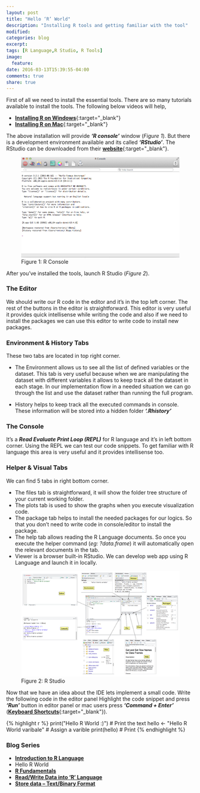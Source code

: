 ```yaml
---
layout: post
title: "Hello ‘R’ World"
description: "Installing R tools and getting familiar with the tool"
modified:
categories: blog
excerpt:
tags: [R Language,R Studio, R Tools]
image:
  feature:
date: 2016-03-13T15:39:55-04:00
comments: true
share: true
---
```


First of all we need to install the essential tools. There are so many tutorials available to install the tools. The following below videos will help,

* [**Installing R on Windows**](https://www.youtube.com/watch?v=Ohnk9hcxf9M&feature=youtu.be){:target="_blank"}
* [**Installing R on Mac**](https://www.youtube.com/watch?v=uxuuWXU-7UQ&feature=youtu.be){:target="_blank"}

The above installation will provide **_‘R console’_** window (_Figure 1_). But there is a development environment available and its called **_‘RStudio’_**. The RStudio can be downloaded from their [**website**]( https://www.rstudio.com/){:target="_blank"}.

<figure>
  <a href="/blog/r-blog-series/r-console.png"><img src="/blog/r-blog-series/r-console.png" alt="image"></a>
  <figcaption>Figure 1: R Console</figcaption>
</figure>


After you’ve installed the tools, launch R Studio (_Figure 2_).

### The Editor 

We should write our R code in the editor and it’s in the top left corner. The rest of the buttons in the editor is straightforward. This editor is very useful it provides quick intellisense while writing the code and also if we need to install the packages we can use this editor to write code to install new packages.

### Environment & History Tabs

These two tabs are located in top right corner.

* The Environment allows us to see all the list of defined variables or the dataset. This tab is very useful because when we are manipulating the dataset with different variables it allows to keep track all the dataset in each stage. In our implementation flow in a needed situation we can go through the list and use the dataset rather than running the full program.

* History helps to keep track all the executed commands in console. These information will be stored into a hidden folder **_‘.Rhistory’_**

### The Console 

It’s a **_Read Evaluate Print Loop (REPL)_** for R language and it’s in left bottom corner. Using the REPL we can test our code snippets. To get familiar with R language this area is very useful and it provides intellisense too.

### Helper & Visual Tabs

We can find 5 tabs in right bottom corner. 

* The files tab is straightforward, it will show the folder tree structure of your current working folder.  
* The plots tab is used to show the graphs when you execute visualization code. 
* The package tab helps to install the needed packages for our logics. So that you don’t need to write code in console/editor to install the package.
* The help tab allows reading the R Language documents. So once you execute the helper command (_eg: ?data.frame_) it will automatically open the relevant documents in the tab.
* Viewer is a browser built-in RStudio. We can develop web app using R Language and launch it in locally.

<figure>
  <a href="/blog/r-blog-series/r-studio.png"><img src="/blog/r-blog-series/r-studio.png" alt="image"></a>
  <figcaption>Figure 2: R Studio</figcaption>
</figure>

Now that we have an idea about the IDE lets implement a small code. Write the following code in the editor panel Highlight the code snippet and press **_‘Run’_** button in editor panel or mac users press **_‘Command + Enter’_** ([**Keyboard Shortcuts**](
 https://support.rstudio.com/hc/en-us/articles/200711853-Keyboard-Shortcuts){:target="_blank"}).

{% highlight r %}
print("Hello R World :)") # Print the text
hello <- "Hello R World varibale" # Assign a varible
print(hello) # Print
{% endhighlight %}

### Blog Series
* [**Introduction to R Language**](/articles/introduction-to-r-language/)
* Hello R World
* [**R Fundamentals**](/blog/r-fundamentals/)
* [**Read/Write Data into ‘R’ Language**](/blog/read-write-data/)
* [**Store data – Text/Binary Format**](/blog/store-data/)